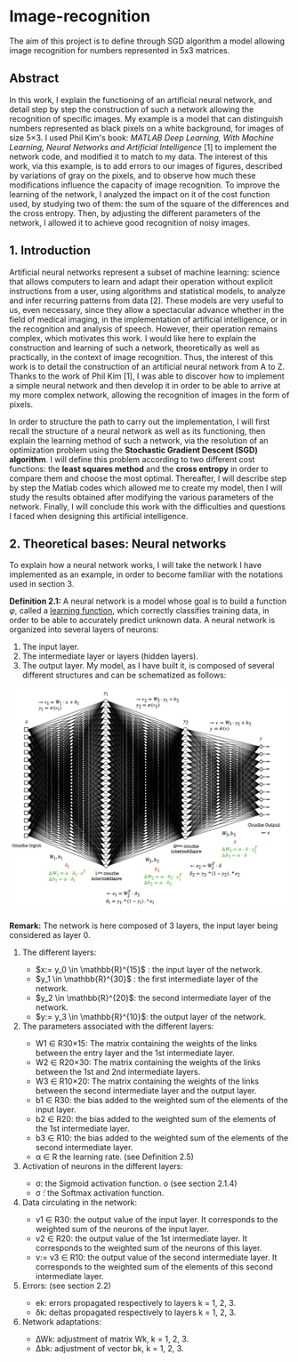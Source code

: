 # Image-recognition
The aim of this project is to define through SGD algorithm a model allowing image recognition for numbers represented in 5x3 matrices.

## Abstract
In this work, I explain the functioning of an artificial neural network, and detail step by step the construction of such a network allowing the recognition of specific images. 
My example is a model that can distinguish numbers represented as black pixels on a white background, for images of size 5×3. 
I used Phil Kim's book: *MATLAB Deep Learning, With Machine Learning, Neural Networks and Artificial Intelligence* [1] to implement the network code, and modified it to match to my data.
The interest of this work, via this example, is to add errors to our images of figures, described by variations of gray on the pixels, and to observe how much these modifications influence the capacity of image recognition. 
To improve the learning of the network, I analyzed the impact on it of the cost function used, by studying two of them: the sum of the square of the differences and the cross entropy. 
Then, by adjusting the different parameters of the network, I allowed it to achieve good recognition of noisy images.

## 1. Introduction
Artificial neural networks represent a subset of machine learning: science that allows computers to learn and adapt their operation without explicit instructions from a user, using algorithms and statistical models, to analyze and infer recurring patterns from data [2]. These models are very useful to us, even necessary, since they allow a spectacular advance whether in the field of medical imaging, in the implementation of artificial intelligence, or in the recognition and analysis of speech. However, their operation remains complex, which motivates this work. 
I would like here to explain the construction and learning of such a network, theoretically as well as practically, in the context of image recognition. Thus, the interest of this work is to detail the construction of an artificial neural network from A to Z. Thanks to the work of Phil Kim [1], I was able to discover how to implement a simple neural network and then develop it in order to be able to arrive at my more complex network, allowing the recognition of images in the form of pixels.


In order to structure the path to carry out the implementation, I will first recall the structure of a neural network as well as its functioning, then explain the learning method of such a network, via the resolution of an optimization problem using the **Stochastic Gradient Descent (SGD) algorithm**. I will define this problem according to two different cost functions: the **least squares method** and the **cross entropy** in order to compare them and choose the most optimal. Thereafter, I will describe step by step the Matlab codes which allowed me to create my model, then I will study the results obtained after modifying the various parameters of the network. Finally, I will conclude this work with the difficulties and questions I faced when designing this artificial intelligence.

## 2. Theoretical bases: Neural networks
To explain how a neural network works, I will take the network I have implemented as an example, in order to become familiar with the notations used in section 3.


**Definition 2.1:** A neural network is a model whose goal is to build a function *φ*, called a <ins>learning function</ins>, which correctly classifies training data, in order to be able to accurately predict unknown data.
A neural network is organized into several layers of neurons: 
1. The input layer.
2. The intermediate layer or layers (hidden layers).
3. The output layer.
My model, as I have built it, is composed of several different structures and can be schematized as follows:

![Representation of my neural network.](https://github.com/vsliki/Image-recognition/blob/main/NN.png)

**Remark:** The network is here composed of 3 layers, the input layer
being considered as layer 0.

<ol>
  <li>The different layers:</li>
   <ul> 
    <li>$x:= y_0 \in \mathbb{R}^{15}$ : the input layer of the network.</li>
    <li>$y_1 \in \mathbb{R}^{30}$ : the first intermediate layer of the network.</li>
    <li>$y_2 \in \mathbb{R}^{20}$: the second intermediate layer of the network.</li>
    <li>$y:= y_3 \in \mathbb{R}^{10}$: the output layer of the network.</li>
   </ul>
  <li>The parameters associated with the different layers:</li>
    <ul>
      <li>W1 ∈ R30×15: The matrix containing the weights of the links between the entry layer and the 1st intermediate layer.</li>
      <li>W2 ∈ R20×30: The matrix containing the weights of the links between the 1st and 2nd intermediate layers.</li>
      <li>W3 ∈ R10×20: The matrix containing the weights of the links between the second intermediate layer and the output layer.</li>
      <li>b1 ∈ R30: the bias added to the weighted sum of the elements of the input layer.</li>
      <li>b2 ∈ R20: the bias added to the weighted sum of the elements of the 1st intermediate layer.</li>
      <li>b3 ∈ R10: the bias added to the weighted sum of the elements of the second intermediate layer.</li>
      <li>α ∈ R the learning rate. (see Definition 2.5)</li>
    </ul>
  <li>Activation of neurons in the different layers:</li>
    <ul>
      <li>σ: the Sigmoid activation function. o (see section 2.1.4) </li>
      <li>σ ̃: the Softmax activation function.</li>
     </ul>
  <li>Data circulating in the network:</li>
    <ul>
      <li>v1 ∈ R30: the output value of the input layer. It corresponds to the weighted sum of the neurons of the input layer.</li>
      <li>v2 ∈ R20: the output value of the 1st intermediate layer. It corresponds to the weighted sum of the neurons of this layer.</li>
      <li>v:= v3 ∈ R10: the output value of the second intermediate layer. It corresponds to the weighted sum of the elements of this second intermediate layer.</li>
    </ul>
  <li>Errors: (see section 2.2)</li>
    <ul>
      <li>ek: errors propagated respectively to layers k = 1, 2, 3. </li>
      <li>δk: deltas propagated respectively to layers k = 1, 2, 3.</li>
    </ul>
  <li>Network adaptations:</li>
  <ul>
    <li>∆Wk: adjustment of matrix Wk, k = 1, 2, 3. </li>
    <li>∆bk: adjustment of vector bk, k = 1, 2, 3.</li>
  </ul>
</ol>

